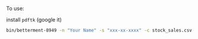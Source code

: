 To use:

install `pdftk` (google it)

```bash
bin/betterment-8949 -n "Your Name" -s "xxx-xx-xxxx" -c stock_sales.csv -o ~/Desktop/8949s -t ~/Downloads/f8949.pdf
```
